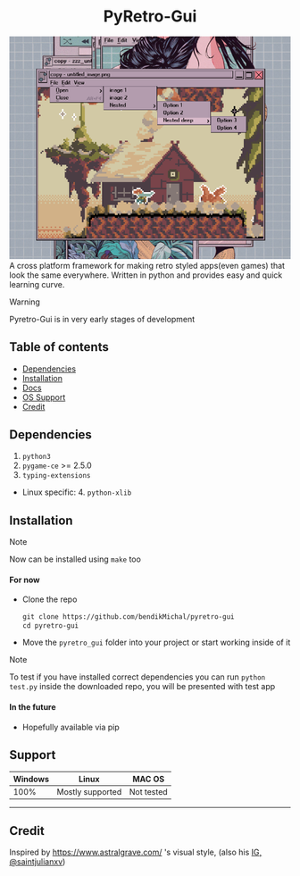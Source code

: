 <div align="center">
  <h1>PyRetro-Gui</h1>
  <img src="example2.png" />
</div>
A cross platform framework for making retro styled apps(even games) that look the same everywhere.
Written in python and provides easy and quick learning curve.


> [!WARNING]
> Pyretro-Gui is in very early stages of development


## Table of contents
- [Dependencies](#Dependencies)
- [Installation](#Installation)
- [Docs](docs/docs.md)
- [OS Support](#Support)
- [Credit](#Credit)

## Dependencies
1. `python3`
2. `pygame-ce` >= 2.5.0
3. `typing-extensions`
- Linux specific:
  4. `python-xlib`

## Installation
> [!NOTE]
> Now can be installed using `make` too

#### For now
- Clone the repo
  ```
  git clone https://github.com/bendikMichal/pyretro-gui
  cd pyretro-gui
  ```
  
- Move the `pyretro_gui` folder into your project or start working inside of it

> [!NOTE]
> To test if you have installed correct dependencies you can run `python test.py` inside the downloaded repo, you will be presented with test app

#### In the future
- Hopefully available via pip


## Support
|Windows|Linux|MAC OS|
|-------|-----|------|
|100%   |Mostly supported|Not tested|
-------------------------------------

## Credit
Inspired by https://www.astralgrave.com/ 's visual style, (also  his [IG, @saintjulianxv](https://www.instagram.com/SaintJulianXV/))
